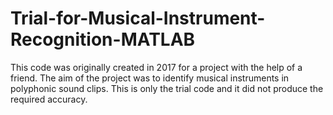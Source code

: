 # Trial-for-Musical-Instrument-Recognition-MATLAB

This code was originally created in 2017 for a project with the help of a friend. The aim of the project was to identify musical instruments in polyphonic sound clips. This is only the trial code and it did not produce the required accuracy.
